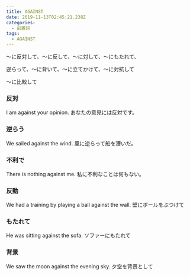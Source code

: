 ```yaml
---
title: AGAINST
date: 2019-11-13T02:45:21.238Z
categories:
  - 前置詞
tags:
  - AGAINST
---
```

～に反対して、～に反して、～に対して、～にもたれて、
 
逆らって、～に背いて、～に立てかけて、～に対抗して
 
～に比較して
 

### 反対
 

I am against your opinion. あなたの意見には反対です。
 

### 逆らう
 

We sailed against the wind.  風に逆らって船を漕いだ。
 

### 不利で
 

There is nothing against me.  私に不利なことは何もない。
 

### 反動
 

We had a training by playing a ball against the wall.  壁にボールをぶつけて
 

### もたれて
 

He was sitting against the sofa.  ソファーにもたれて
 

### 背景
 

We saw the moon against the evening sky.  夕空を背景として
 
